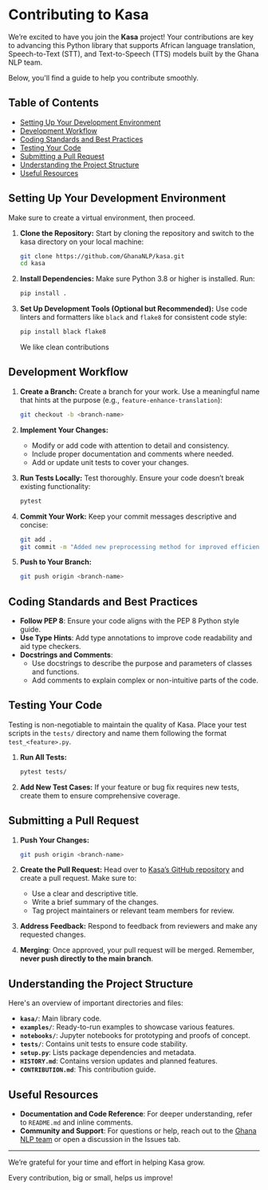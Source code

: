 # Contributing to Kasa

We’re excited to have you join the **Kasa** project! Your contributions are key to advancing this Python library that supports African language translation, Speech-to-Text (STT), and Text-to-Speech (TTS) models built by the Ghana NLP team. 

Below, you'll find a guide to help you contribute smoothly.

## Table of Contents
- [Setting Up Your Development Environment](#setting-up-your-development-environment)
- [Development Workflow](#development-workflow)
- [Coding Standards and Best Practices](#coding-standards-and-best-practices)
- [Testing Your Code](#testing-your-code)
- [Submitting a Pull Request](#submitting-a-pull-request)
- [Understanding the Project Structure](#understanding-the-project-structure)
- [Useful Resources](#useful-resources)

## Setting Up Your Development Environment
Make sure to create a virtual environment, then proceed.

1. **Clone the Repository:**
   Start by cloning the repository and switch to the kasa directory on your local machine:
   ```bash
   git clone https://github.com/GhanaNLP/kasa.git
   cd kasa
   ```

2. **Install Dependencies:**
   Make sure Python 3.8 or higher is installed. Run:
   ```bash
   pip install .
   ```

3. **Set Up Development Tools (Optional but Recommended):**
   Use code linters and formatters like `black` and `flake8` for consistent code style:
   ```bash
   pip install black flake8
   ```

   We like clean contributions

## Development Workflow

1. **Create a Branch:**
   Create a branch for your work. Use a meaningful name that hints at the purpose (e.g., `feature-enhance-translation`):
   ```bash
   git checkout -b <branch-name>
   ```

2. **Implement Your Changes:**
   - Modify or add code with attention to detail and consistency.
   - Include proper documentation and comments where needed.
   - Add or update unit tests to cover your changes.

3. **Run Tests Locally:**
   Test thoroughly. Ensure your code doesn’t break existing functionality:
   ```bash
   pytest
   ```

4. **Commit Your Work:**
   Keep your commit messages descriptive and concise:
   ```bash
   git add .
   git commit -m "Added new preprocessing method for improved efficiency"
   ```

5. **Push to Your Branch:**
   ```bash
   git push origin <branch-name>
   ```

## Coding Standards and Best Practices

- **Follow PEP 8**: Ensure your code aligns with the PEP 8 Python style guide.
- **Use Type Hints**: Add type annotations to improve code readability and aid type checkers.
- **Docstrings and Comments**:
  - Use docstrings to describe the purpose and parameters of classes and functions.
  - Add comments to explain complex or non-intuitive parts of the code.

## Testing Your Code

Testing is non-negotiable to maintain the quality of Kasa. Place your test scripts in the `tests/` directory and name them following the format `test_<feature>.py`.

1. **Run All Tests:**
   ```bash
   pytest tests/
   ```

2. **Add New Test Cases:**
   If your feature or bug fix requires new tests, create them to ensure comprehensive coverage.

## Submitting a Pull Request

1. **Push Your Changes:**
   ```bash
   git push origin <branch-name>
   ```

2. **Create the Pull Request:**
   Head over to [Kasa’s GitHub repository](https://github.com/GhanaNLP/kasa) and create a pull request. Make sure to:
   - Use a clear and descriptive title.
   - Write a brief summary of the changes.
   - Tag project maintainers or relevant team members for review.

3. **Address Feedback:**
   Respond to feedback from reviewers and make any requested changes.

4. **Merging**:
   Once approved, your pull request will be merged. Remember, **never push directly to the main branch**.

## Understanding the Project Structure

Here's an overview of important directories and files:

- **`kasa/`**: Main library code.
- **`examples/`**: Ready-to-run examples to showcase various features.
- **`notebooks/`**: Jupyter notebooks for prototyping and proofs of concept.
- **`tests/`**: Contains unit tests to ensure code stability.
- **`setup.py`**: Lists package dependencies and metadata.
- **`HISTORY.md`**: Contains version updates and planned features.
- **`CONTRIBUTION.md`**: This contribution guide.

## Useful Resources

- **Documentation and Code Reference**: For deeper understanding, refer to `README.md` and inline comments.
- **Community and Support**: For questions or help, reach out to the [Ghana NLP team](https://github.com/GhanaNLP) or open a discussion in the Issues tab.

---

We’re grateful for your time and effort in helping Kasa grow. 

Every contribution, big or small, helps us improve!
